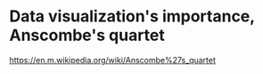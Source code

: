 # Data visualization's importance, Anscombe's quartet
https://en.m.wikipedia.org/wiki/Anscombe%27s_quartet
